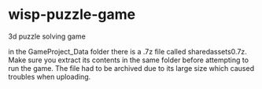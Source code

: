 # wisp-puzzle-game
3d puzzle solving game

in the GameProject_Data folder there is a .7z file called sharedassets0.7z. Make sure you extract its contents in the same folder before attempting to run the game. The file had to be archived due to its large size which caused troubles when uploading.
